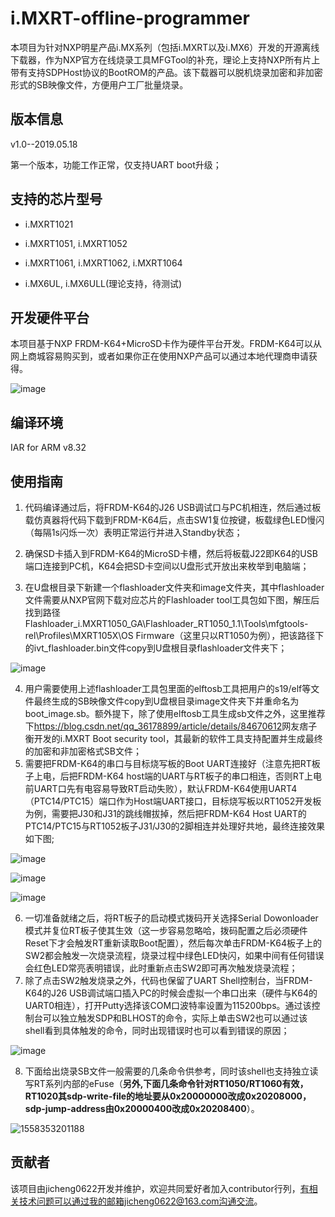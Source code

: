 # i.MXRT-offline-programmer
本项目为针对NXP明星产品i.MX系列（包括i.MXRT以及i.MX6）开发的开源离线下载器，作为NXP官方在线烧录工具MFGTool的补充，理论上支持NXP所有片上带有支持SDPHost协议的BootROM的产品。该下载器可以脱机烧录加密和非加密形式的SB映像文件，方便用户工厂批量烧录。

## 版本信息

v1.0--2019.05.18

第一个版本，功能工作正常，仅支持UART boot升级；

## 支持的芯片型号

- i.MXRT1021

- i.MXRT1051, i.MXRT1052

- i.MXRT1061, i.MXRT1062, i.MXRT1064
- i.MX6UL, i.MX6ULL(理论支持，待测试)

## 开发硬件平台

本项目基于NXP FRDM-K64+MicroSD卡作为硬件平台开发。FRDM-K64可以从网上商城容易购买到，或者如果你正在使用NXP产品可以通过本地代理商申请获得。

![image](https://github.com/jicheng0622/i.MXRT-offline-programmer/blob/master/picture/FRDM-K64.png)

## 编译环境

IAR for ARM v8.32

## 使用指南

1. 代码编译通过后，将FRDM-K64的J26 USB调试口与PC机相连，然后通过板载仿真器将代码下载到FRDM-K64后，点击SW1复位按键，板载绿色LED慢闪（每隔1s闪烁一次）表明正常运行并进入Standby状态；

2. 确保SD卡插入到FRDM-K64的MicroSD卡槽，然后将板载J22即K64的USB端口连接到PC机，K64会把SD卡空间以U盘形式开放出来枚举到电脑端；

3. 在U盘根目录下新建一个flashloader文件夹和image文件夹，其中flashloader文件需要从NXP官网下载对应芯片的Flashloader tool工具包如下图，解压后找到路径Flashloader_i.MXRT1050_GA\Flashloader_RT1050_1.1\Tools\mfgtools-rel\Profiles\MXRT105X\OS Firmware（这里只以RT1050为例），把该路径下的ivt_flashloader.bin文件copy到U盘根目录flashloader文件夹下；

![image](https://github.com/jicheng0622/i.MXRT-offline-programmer/blob/master/picture/flashloader.png)

4. 用户需要使用上述flashloader工具包里面的elftosb工具把用户的s19/elf等文件最终生成的SB映像文件copy到U盘根目录image文件夹下并重命名为boot_image.sb。额外提下，除了使用elftosb工具生成sb文件之外，这里推荐下<https://blog.csdn.net/qq_36178899/article/details/84670612>网友痞子衡开发的i.MXRT Boot security tool，其最新的软件工具支持配置并生成最终的加密和非加密格式SB文件；
5. 需要把FRDM-K64的串口与目标烧写板的Boot UART连接好（注意先把RT板子上电，后把FRDM-K64 host端的UART与RT板子的串口相连，否则RT上电前UART口先有电容易导致RT启动失败），默认FRDM-K64使用UART4（PTC14/PTC15）端口作为Host端UART接口，目标烧写板以RT1052开发板为例，需要把J30和J31的跳线帽拔掉，然后把FRDM-K64 Host UART的PTC14/PTC15与RT1052板子J31/J30的2脚相连并处理好共地，最终连接效果如下图;

![image](https://github.com/jicheng0622/i.MXRT-offline-programmer/blob/master/picture/K64-UART.png)

![image](https://github.com/jicheng0622/i.MXRT-offline-programmer/blob/master/picture/RT-UART.png)

![image](https://github.com/jicheng0622/i.MXRT-offline-programmer/blob/master/picture/blsh-shell.png)

6. 一切准备就绪之后，将RT板子的启动模式拨码开关选择Serial Dowonloader模式并复位RT板子使其生效（这一步容易忽略哈，拨码配置之后必须硬件Reset下才会触发RT重新读取Boot配置），然后每次单击FRDM-K64板子上的SW2都会触发一次烧录流程，烧录过程中绿色LED快闪，如果中间有任何错误会红色LED常亮表明错误，此时重新点击SW2即可再次触发烧录流程；
7. 除了点击SW2触发烧录之外，代码也保留了UART Shell控制台，当FRDM-K64的J26 USB调试端口插入PC的时候会虚拟一个串口出来（硬件与K64的UART0相连），打开Putty选择该COM口波特率设置为115200bps。通过该控制台可以独立触发SDP和BLHOST的命令，实际上单击SW2也可以通过该shell看到具体触发的命令，同时出现错误时也可以看到错误的原因；

![image](https://github.com/jicheng0622/i.MXRT-offline-programmer/blob/master/picture/command.png)

8. 下面给出烧录SB文件一般需要的几条命令供参考，同时该shell也支持独立读写RT系列内部的eFuse（**另外,下面几条命令针对RT1050/RT1060有效，RT1020其sdp-write-file的地址要从0x20000000改成0x20208000，sdp-jump-address由0x20000400改成0x20208400**）。

![1558353201188](C:\Users\nxa07165\AppData\Roaming\Typora\typora-user-images\1558353201188.png)

## 贡献者

该项目由jicheng0622开发并维护，欢迎共同爱好者加入contributor行列，有相关技术问题可以通过我的邮箱jicheng0622@163.com沟通交流。
